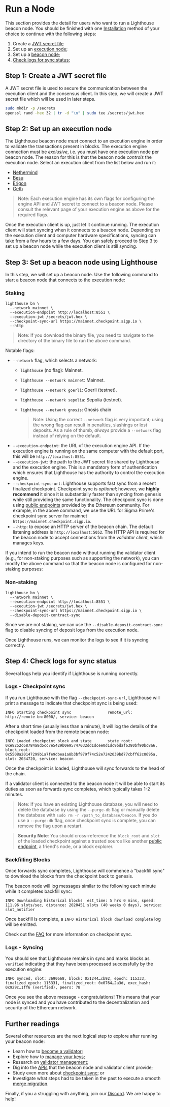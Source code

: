 # Run a Node

This section provides the detail for users who want to run a Lighthouse beacon node.
You should be finished with one [Installation](./installation.md) method of your choice to continue with the following steps:

1. Create a [JWT secret file](#step-1-create-a-jwt-secret-file)
1. Set up an [execution node](#step-2-set-up-an-execution-node);
1. Set up a [beacon node](#step-3-set-up-a-beacon-node-using-lighthouse);
1. [Check logs for sync status](#step-4-check-logs);



## Step 1: Create a JWT secret file
A JWT secret file is used to secure the communication between the execution client and the consensus client. In this step, we will create a JWT secret file which will be used in later steps.

```bash
sudo mkdir -p /secrets
openssl rand -hex 32 | tr -d "\n" | sudo tee /secrets/jwt.hex
```

## Step 2: Set up an execution node

The Lighthouse beacon node *must* connect to an execution engine in order to validate the transactions present in blocks. The execution engine connection must be *exclusive*, i.e. you must have one execution node
per beacon node. The reason for this is that the beacon node _controls_ the execution node. Select an execution client from the list below and run it:


- [Nethermind](https://docs.nethermind.io/nethermind/first-steps-with-nethermind/running-nethermind-post-merge)
- [Besu](https://besu.hyperledger.org/en/stable/public-networks/get-started/connect/mainnet/)
- [Erigon](https://github.com/ledgerwatch/erigon#beacon-chain-consensus-layer)
- [Geth](https://geth.ethereum.org/docs/getting-started/consensus-clients)


> Note: Each execution engine has its own flags for configuring the engine API and JWT secret to connect to a beacon node. Please consult the relevant page of your execution engine as above for the required flags.


Once the execution client is up, just let it continue running. The execution client will start syncing when it connects to a beacon node. Depending on the execution client and computer hardware specifications, syncing can take from a few hours to a few days. You can safely proceed to Step 3 to set up a beacon node while the execution client is still syncing.

## Step 3: Set up a beacon node using Lighthouse

In this step, we will set up a beacon node. Use the following command to start a beacon node that connects to the execution node:

### Staking

```
lighthouse bn \
  --network mainnet \
  --execution-endpoint http://localhost:8551 \
  --execution-jwt /secrets/jwt.hex \
  --checkpoint-sync-url https://mainnet.checkpoint.sigp.io \
  --http
```

> Note: If you download the binary file, you need to navigate to the directory of the binary file to run the above command. 

Notable flags: 
- `--network` flag, which selects a network:
  - `lighthouse` (no flag): Mainnet.
  - `lighthouse --network mainnet`: Mainnet.
  - `lighthouse --network goerli`: Goerli (testnet).
  - `lighthouse --network sepolia`: Sepolia (testnet).
  - `lighthouse --network gnosis`: Gnosis chain

    > Note:  Using the correct `--network` flag is very important; using the wrong flag can
result in penalties, slashings or lost deposits. As a rule of thumb, *always*
provide a `--network` flag instead of relying on the default.
- `--execution-endpoint`: the URL of the execution engine API. If the execution engine is running on the same computer with the default port, this will be
  `http://localhost:8551`.
- `--execution-jwt`: the path to the JWT secret file shared by Lighthouse and the
  execution engine. This is a mandatory form of authentication which ensures that Lighthouse has the authority to control the execution engine.
- `--checkpoint-sync-url`: Lighthouse supports fast sync from a recent finalized checkpoint. Checkpoint sync is *optional*; however, we **highly recommend** it since it is substantially faster than syncing from genesis while still providing the same functionality. The checkpoint sync is done using [public endpoints](https://eth-clients.github.io/checkpoint-sync-endpoints/) provided by the Ethereum community. For example, in the above command, we use the URL for Sigma Prime's checkpoint sync server for mainnet `https://mainnet.checkpoint.sigp.io`.
- `--http`: to expose an HTTP server of the beacon chain. The default listening address is `http://localhost:5052`. The HTTP API is required for the beacon node to accept connections from the *validator client*, which manages keys.



If you intend to run the beacon node without running the validator client (e.g., for non-staking purposes such as supporting the network), you can modify the above command so that the beacon node is configured for non-staking purposes:


### Non-staking

``` 
lighthouse bn \
  --network mainnet \
  --execution-endpoint http://localhost:8551 \
  --execution-jwt /secrets/jwt.hex \
  --checkpoint-sync-url https://mainnet.checkpoint.sigp.io \
  --disable-deposit-contract-sync
```

Since we are not staking, we can use the `--disable-deposit-contract-sync` flag to disable syncing of deposit logs from the execution node.



Once Lighthouse runs, we can monitor the logs to see if it is syncing correctly.



## Step 4: Check logs for sync status
Several logs help you identify if Lighthouse is running correctly. 

### Logs - Checkpoint sync
If you run Lighthouse with the flag `--checkpoint-sync-url`, Lighthouse will print a message to indicate that checkpoint sync is being used:

```
INFO Starting checkpoint sync                remote_url: http://remote-bn:8000/, service: beacon
```

After a short time (usually less than a minute), it will log the details of the checkpoint
loaded from the remote beacon node:

```
INFO Loaded checkpoint block and state       state_root: 0xe8252c68784a8d5cc7e5429b0e95747032dd1dcee0d1dc9bdaf6380bf90bc8a6, block_root: 0x5508a20147299b1a7fe9dbea1a8b3bf979f74c52e7242039bd77cbff62c0695a, slot: 2034720, service: beacon
```

Once the checkpoint is loaded, Lighthouse will sync forwards to the head of the chain.

If a validator client is connected to the beacon node it will be able to start its duties as soon as forwards sync completes, which typically takes 1-2 minutes.

> Note: If you have an existing Lighthouse database, you will need to delete the database by using the `--purge-db` flag or manually delete the database with `sudo rm -r /path_to_database/beacon`. If you do use a `--purge-db` flag, once checkpoint sync is complete, you can remove the flag upon a restart.

> **Security Note**: You should cross-reference the `block_root` and `slot` of the loaded checkpoint
> against a trusted source like another [public endpoint](https://eth-clients.github.io/checkpoint-sync-endpoints/),
> a friend's node, or a block explorer.

### Backfilling Blocks

Once forwards sync completes, Lighthouse will commence a "backfill sync" to download the blocks
from the checkpoint back to genesis.

The beacon node will log messages similar to the following each minute while it completes backfill
sync:

```
INFO Downloading historical blocks  est_time: 5 hrs 0 mins, speed: 111.96 slots/sec, distance: 2020451 slots (40 weeks 0 days), service: slot_notifier
```

Once backfill is complete, a `INFO Historical block download complete` log will be emitted.

Check out the [FAQ](./checkpoint-sync.md#faq) for more information on checkpoint sync.

### Logs - Syncing

You should see that Lighthouse remains in sync and marks blocks
as `verified` indicating that they have been processed successfully by the execution engine:

```
INFO Synced, slot: 3690668, block: 0x1244…cb92, epoch: 115333, finalized_epoch: 115331, finalized_root: 0x0764…2a3d, exec_hash: 0x929c…1ff6 (verified), peers: 78
```

Once you see the above message - congratulations! This means that your node is synced and you have contributed to the decentralization and security of the Ethereum network.

## Further readings

Several other resources are the next logical step to explore after running your beacon node: 

- Learn how to [become a validator](./mainnet-validator.md);
- Explore how to [manage your keys](./key-management.md);
- Research on [validator management](./validator-management.md);
- Dig into the [APIs](./api.md) that the beacon node and validator client provide;
- Study even more about [checkpoint sync](./checkpoint-sync.md); or
- Investigate what steps had to be taken in the past to execute a smooth [merge migration](./merge-migration.md).

Finally, if you a struggling with anything, join our [Discord](https://discord.gg/cyAszAh). We are happy to help!
